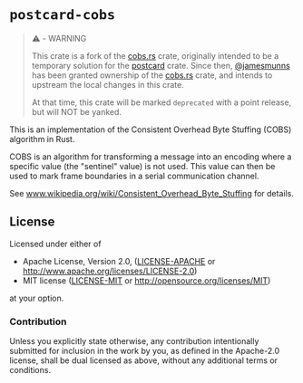 # `postcard-cobs`

> ⚠️ - WARNING
>
> This crate is a fork of the [cobs.rs] crate, originally intended to
> be a temporary solution for the [postcard] crate. Since then,
> [@jamesmunns] has been granted ownership of the [cobs.rs] crate, and
> intends to upstream the local changes in this crate.
>
> At that time, this crate will be marked `deprecated` with a point
> release, but will NOT be yanked.

[cobs.rs]: https://github.com/awelkie/cobs.rs
[postcard]: https://docs.rs/postcard
[@jamesmunns]: https://github.com/jamesmunns

This is an implementation of the Consistent Overhead Byte Stuffing (COBS) algorithm in Rust.

COBS is an algorithm for transforming a message into an encoding where a specific value (the "sentinel" value) is not used. This value can then be used to mark frame boundaries in a serial communication channel.

See www.wikipedia.org/wiki/Consistent_Overhead_Byte_Stuffing for details.

## License

Licensed under either of

 * Apache License, Version 2.0, ([LICENSE-APACHE](LICENSE-APACHE) or http://www.apache.org/licenses/LICENSE-2.0)
 * MIT license ([LICENSE-MIT](LICENSE-MIT) or http://opensource.org/licenses/MIT)

at your option.

### Contribution

Unless you explicitly state otherwise, any contribution intentionally
submitted for inclusion in the work by you, as defined in the Apache-2.0
license, shall be dual licensed as above, without any additional terms or
conditions.
